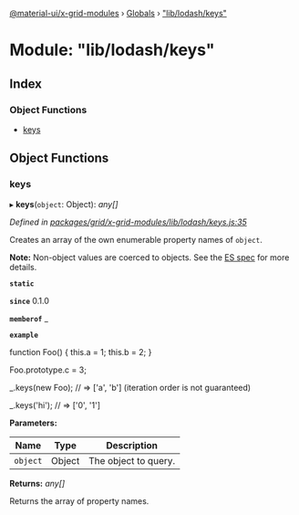 [@material-ui/x-grid-modules](../README.md) › [Globals](../globals.md) › ["lib/lodash/keys"](_lib_lodash_keys_.md)

# Module: "lib/lodash/keys"

## Index

### Object Functions

* [keys](_lib_lodash_keys_.md#keys)

## Object Functions

###  keys

▸ **keys**(`object`: Object): *any[]*

*Defined in [packages/grid/x-grid-modules/lib/lodash/keys.js:35](https://github.com/mui-org/material-ui-x/blob/02342a6/packages/grid/x-grid-modules/lib/lodash/keys.js#L35)*

Creates an array of the own enumerable property names of `object`.

**Note:** Non-object values are coerced to objects. See the
[ES spec](http://ecma-international.org/ecma-262/7.0/#sec-object.keys)
for more details.

**`static`** 

**`since`** 0.1.0

**`memberof`** _

**`example`** 

function Foo() {
  this.a = 1;
  this.b = 2;
}

Foo.prototype.c = 3;

_.keys(new Foo);
// => ['a', 'b'] (iteration order is not guaranteed)

_.keys('hi');
// => ['0', '1']

**Parameters:**

Name | Type | Description |
------ | ------ | ------ |
`object` | Object | The object to query. |

**Returns:** *any[]*

Returns the array of property names.
